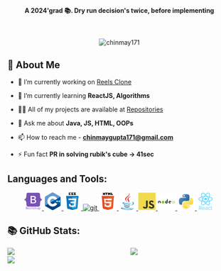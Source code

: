 

<h4 align="center">A 2024'grad 📚. Dry run decision's twice, before implementing</h4>
<br/>

<div align="center">
<p align="center"> <img src="https://komarev.com/ghpvc/?username=chinmay171&label=Profile%20views&color=0e75b6&style=flat" alt="chinmay171" /> </p>
  
</div> 



## 🧐 About Me
- 🔭 I’m currently working on [Reels Clone](https://github.com/chinmay171/reels-clone)

- 🌱 I’m currently learning **ReactJS, Algorithms**

- 👨‍💻 All of my projects are available at [Repositories](https://github.com/chinmay171?tab=repositories)

- 💬 Ask me about **Java, JS, HTML, OOPs**

- 📫 How to reach me - **chinmaygupta171@gmail.com**

- ⚡ Fun fact **PR in solving rubik's cube -> 41sec**

## Languages and Tools:
<p align="center"> <a href="https://getbootstrap.com" target="_blank" rel="noreferrer"> <img src="https://raw.githubusercontent.com/devicons/devicon/master/icons/bootstrap/bootstrap-plain-wordmark.svg" alt="bootstrap" width="40" height="40"/> </a> <a href="https://www.w3schools.com/cpp/" target="_blank" rel="noreferrer"> <img src="https://raw.githubusercontent.com/devicons/devicon/master/icons/cplusplus/cplusplus-original.svg" alt="cplusplus" width="40" height="40"/> </a> <a href="https://www.w3schools.com/css/" target="_blank" rel="noreferrer"> <img src="https://raw.githubusercontent.com/devicons/devicon/master/icons/css3/css3-original-wordmark.svg" alt="css3" width="40" height="40"/> </a> <a href="https://git-scm.com/" target="_blank" rel="noreferrer"> <img src="https://www.vectorlogo.zone/logos/git-scm/git-scm-icon.svg" alt="git" width="40" height="40"/> </a> <a href="https://www.w3.org/html/" target="_blank" rel="noreferrer"> <img src="https://raw.githubusercontent.com/devicons/devicon/master/icons/html5/html5-original-wordmark.svg" alt="html5" width="40" height="40"/> </a> <a href="https://www.java.com" target="_blank" rel="noreferrer"> <img src="https://raw.githubusercontent.com/devicons/devicon/master/icons/java/java-original.svg" alt="java" width="40" height="40"/> </a> <a href="https://developer.mozilla.org/en-US/docs/Web/JavaScript" target="_blank" rel="noreferrer"> <img src="https://raw.githubusercontent.com/devicons/devicon/master/icons/javascript/javascript-original.svg" alt="javascript" width="40" height="40"/> </a> <a href="https://nodejs.org" target="_blank" rel="noreferrer"> <img src="https://raw.githubusercontent.com/devicons/devicon/master/icons/nodejs/nodejs-original-wordmark.svg" alt="nodejs" width="40" height="40"/> </a> <a href="https://www.python.org" target="_blank" rel="noreferrer"> <img src="https://raw.githubusercontent.com/devicons/devicon/master/icons/python/python-original.svg" alt="python" width="40" height="40"/> </a> <a href="https://reactjs.org/" target="_blank" rel="noreferrer"> <img src="https://raw.githubusercontent.com/devicons/devicon/master/icons/react/react-original-wordmark.svg" alt="react" width="40" height="40"/> </a> </p>

## 📚 GitHub Stats:


<img  src="https://github-readme-stats.vercel.app/api?username=chinmay171&show_icons=true&hide_border=true&theme=tokyonight" width="45%" align="right" >

<img  src="https://github-readme-streak-stats.herokuapp.com/?user=chinmay171&hide_border=true&theme=tokyonight" width="45%" >
<br />

<img src="https://activity-graph.herokuapp.com/graph?username=chinmay171&bg_color=1F222E&color=F8D866&line=F85D7F&point=FFFFFF&hide_border=false" />

<br/>

